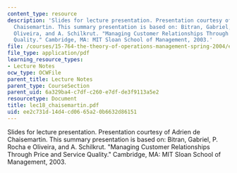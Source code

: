```yaml
---
content_type: resource
description: 'Slides for lecture presentation. Presentation courtesy of Adrien de
  Chaisemartin. This summary presentation is based on: Bitran, Gabriel, P. Rocha e
  Oliveira, and A. Schilkrut. "Managing Customer Relationships Through Price and Service
  Quality." Cambridge, MA: MIT Sloan School of Management, 2003.'
file: /courses/15-764-the-theory-of-operations-management-spring-2004/ee2c731d14d4cd0665a20b6632d86151_lec18_chaisemartin.pdf
file_type: application/pdf
learning_resource_types:
- Lecture Notes
ocw_type: OCWFile
parent_title: Lecture Notes
parent_type: CourseSection
parent_uid: 6a329ba4-c7df-c260-e7df-de3f9113a5e2
resourcetype: Document
title: lec18_chaisemartin.pdf
uid: ee2c731d-14d4-cd06-65a2-0b6632d86151
---
```

Slides for lecture presentation. Presentation courtesy of Adrien de Chaisemartin. This summary presentation is based on: Bitran, Gabriel, P. Rocha e Oliveira, and A. Schilkrut. "Managing Customer Relationships Through Price and Service Quality." Cambridge, MA: MIT Sloan School of Management, 2003.

